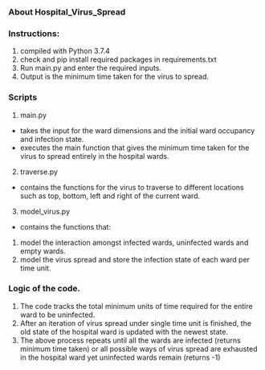 ### About Hospital_Virus_Spread

### Instructions:
1. compiled with Python 3.7.4
2. check and pip install required packages in requirements.txt
3. Run main.py and enter the required inputs.
4. Output is the minimum time taken for the virus to spread.

### Scripts
1. main.py
- takes the input for the ward dimensions and the initial ward occupancy and infection state.
- executes the main function that gives the minimum time taken for the virus to spread entirely in the hospital wards.

2. traverse.py
- contains the functions for the virus to traverse to different locations such as top, bottom, left and right of the current ward.

3. model_virus.py
- contains the functions that:
1. model the interaction amongst infected wards, uninfected wards and empty wards.
2. model the virus spread and store the infection state of each ward per time unit.


### Logic of the code.
1. The code tracks the total minimum units of time required for the entire ward to be uninfected.
2. After an iteration of virus spread under single time unit is finished, the old state of the hospital ward is updated with the newest state.
3. The above process repeats until all the wards are infected (returns minimum time taken) or all possible ways of virus spread are exhausted in the hospital ward yet uninfected wards remain (returns -1)
